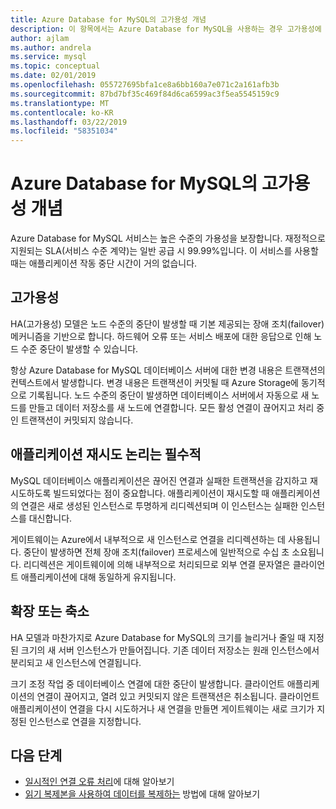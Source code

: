 ```yaml
---
title: Azure Database for MySQL의 고가용성 개념
description: 이 항목에서는 Azure Database for MySQL을 사용하는 경우 고가용성에 대한 정보를 제공합니다.
author: ajlam
ms.author: andrela
ms.service: mysql
ms.topic: conceptual
ms.date: 02/01/2019
ms.openlocfilehash: 055727695bfa1ce8a6bb160a7e071c2a161afb3b
ms.sourcegitcommit: 87bd7bf35c469f84d6ca6599ac3f5ea5545159c9
ms.translationtype: MT
ms.contentlocale: ko-KR
ms.lasthandoff: 03/22/2019
ms.locfileid: "58351034"
---
```

# <a name="high-availability-concepts-in-azure-database-for-mysql"></a>Azure Database for MySQL의 고가용성 개념
Azure Database for MySQL 서비스는 높은 수준의 가용성을 보장합니다. 재정적으로 지원되는 SLA(서비스 수준 계약)는 일반 공급 시 99.99%입니다. 이 서비스를 사용할 때는 애플리케이션 작동 중단 시간이 거의 없습니다.

## <a name="high-availability"></a>고가용성
HA(고가용성) 모델은 노드 수준의 중단이 발생할 때 기본 제공되는 장애 조치(failover) 메커니즘을 기반으로 합니다. 하드웨어 오류 또는 서비스 배포에 대한 응답으로 인해 노드 수준 중단이 발생할 수 있습니다.

항상 Azure Database for MySQL 데이터베이스 서버에 대한 변경 내용은 트랜잭션의 컨텍스트에서 발생합니다. 변경 내용은 트랜잭션이 커밋될 때 Azure Storage에 동기적으로 기록됩니다. 노드 수준의 중단이 발생하면 데이터베이스 서버에서 자동으로 새 노드를 만들고 데이터 저장소를 새 노드에 연결합니다. 모든 활성 연결이 끊어지고 처리 중인 트랜잭션이 커밋되지 않습니다.

## <a name="application-retry-logic-is-essential"></a>애플리케이션 재시도 논리는 필수적
MySQL 데이터베이스 애플리케이션은 끊어진 연결과 실패한 트랜잭션을 감지하고 재시도하도록 빌드되었다는 점이 중요합니다. 애플리케이션이 재시도할 때 애플리케이션의 연결은 새로 생성된 인스턴스로 투명하게 리디렉션되며 이 인스턴스는 실패한 인스턴스를 대신합니다.

게이트웨이는 Azure에서 내부적으로 새 인스턴스로 연결을 리디렉션하는 데 사용됩니다. 중단이 발생하면 전체 장애 조치(failover) 프로세스에 일반적으로 수십 초 소요됩니다. 리디렉션은 게이트웨이에 의해 내부적으로 처리되므로 외부 연결 문자열은 클라이언트 애플리케이션에 대해 동일하게 유지됩니다.

## <a name="scaling-up-or-down"></a>확장 또는 축소
HA 모델과 마찬가지로 Azure Database for MySQL의 크기를 늘리거나 줄일 때 지정된 크기의 새 서버 인스턴스가 만들어집니다. 기존 데이터 저장소는 원래 인스턴스에서 분리되고 새 인스턴스에 연결됩니다.

크기 조정 작업 중 데이터베이스 연결에 대한 중단이 발생합니다. 클라이언트 애플리케이션의 연결이 끊어지고, 열려 있고 커밋되지 않은 트랜잭션은 취소됩니다. 클라이언트 애플리케이션이 연결을 다시 시도하거나 새 연결을 만들면 게이트웨이는 새로 크기가 지정된 인스턴스로 연결을 지정합니다. 

## <a name="next-steps"></a>다음 단계
- [일시적인 연결 오류 처리](concepts-connectivity.md)에 대해 알아보기
- [읽기 복제본을 사용하여 데이터를 복제하는](howto-read-replicas-portal.md) 방법에 대해 알아보기
